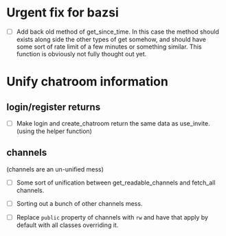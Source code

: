 Urgent fix for bazsi
====================
- [ ] Add back old method of get\_since\_time. In this case the method should exists along side the other types of get somehow, and should have some sort of rate limit of a few minutes or something similar. This function is obviously not fully thought out yet.




Unify chatroom information
==========================
login/register returns
----------------------
- [ ] Make login and create\_chatroom return the same data as use\_invite. (using the helper function)


channels
--------
(channels are an un-unified mess)
- [ ] Some sort of unification between get\_readable\_channels and fetch\_all channels.
- [ ] Sorting out a bunch of other channels mess.
- [ ] Replace `public` property of channels with `rw` and have that apply by default with all classes overriding it.

